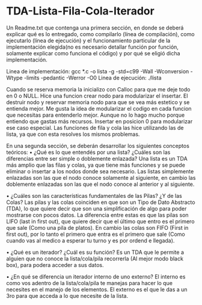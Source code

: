 # TDA-Lista-Fila-Cola-Iterador

Un Readme.txt que contenga una primera sección, en donde se deberá explicar qué es lo entregado, como compilarlo (línea de compilación), como ejecutarlo (línea de ejecución) y el funcionamiento particular de la implementación elegida(no es necesario detallar función por función, solamente explicar como funciona el código) y por qué se eligió dicha implementación. 

Linea de implementación: gcc *.c -o lista -g -std=c99 -Wall -Wconversion -Wtype -limits -pedantic -Werror -O0
Linea de ejecución: ./lista

Cuando se reserva memoria la inicializo con Calloc para que me deje todo en 0 o NULL. 
Hice una funcion crear nodo para modularizar el insertar. 
El destruir nodo y reservar memoria nodo para que se vea más estetico y se entienda mejor. Me gusta la idea de modularizar el codigo en cada funcion que necesitas para entenderlo mejor. Aunque no lo hago mucho porque entiendo que gastas más recursos.
Insertar en posicion 0 para modularizar ese caso especial.
Las funciones de fila y cola las hice utilizando las de lista, ya que con esta resolves los mismos problemas.

En una segunda sección, se deberán desarrollar los siguientes conceptos teóricos:
• ¿Qué es lo que entendés por una lista? ¿Cuáles son las diferencias entre ser simple o doblemente enlazada?
Una lista es un TDA más amplio que las filas y colas, ya que tiene más funciones y se puede eliminar o insertar a los nodos donde sea necesario.  Las listas simplemente enlazadas son las que el nodo conoce solamente al siguiente, en cambio las doblemente enlazadas son las que el nodo conoce al anterior y al siguiente.

• ¿Cuáles son las características fundamentales de las Pilas? ¿Y de las Colas?
Las pilas y las colas coinciden en que son un Tipo de Dato Abstracto (TDA), lo que quiere decir que son una simplificación de algo para poder mostrarse con pocos datos. La diferencia entre estas es que las pilas son LIFO (last in first out), que quiere decir que el último que entro es el primero que sale (Como una pila de platos). En cambio las colas son FIFO (First in first out), por lo tanto el primero que entra es el primero que sale (Como cuando vas al medico a esperar tu turno y es por ordend e llegada).

• ¿Qué es un iterador? ¿Cuál es su función?
Es un TDA que le permite a alguien que no conoce la lista/cola/pila recorrerla (Al mejor modo black box), para podera acceder a sus datos.

• ¿En qué se diferencia un iterador interno de uno externo?
El interno es como vos adentro de la lista/cola/pila te manejas para hacer lo que necesites en el manejo de los elementos. El externo es el que le das a un 3ro para que acceda a lo que necesite de la lista.
